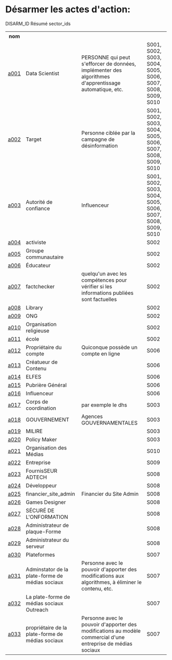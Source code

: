 # Désarmer les actes d'action:

<table bordure = "1">
<tr>
<h> DISARM_ID </ TH>
<th> nom </th>
<h> Résumé </th>
<h> sector_ids </th>
</tr>
<tr>
<td> <a href="ACTORTYPES/A001.md"> a001 </a> </td>
<TD> Data Scientist </td>
<TD> PERSONNE qui peut s'efforcer de données, implémenter des algorithmes d'apprentissage automatique, etc. </td>
<TD> S001, S002, S003, S004, S005, S006, S007, S008, S009, S010 </TD>
</tr>
<tr>
<td> <a href="actortypes/a002.md"> a002 </a> </td>
<TD> Target </td>
<TD> Personne ciblée par la campagne de désinformation </td>
<TD> S001, S002, S003, S004, S005, S006, S007, S008, S009, S010 </TD>
</tr>
<tr>
<td> <a href="actortypes/a003.md"> a003 </a> </td>
<TD> Autorité de confiance </td>
<TD> Influenceur </td>
<TD> S001, S002, S003, S004, S005, S006, S007, S008, S009, S010 </TD>
</tr>
<tr>
<td> <a href="actortypes/a004.md"> a004 </a> </td>
<td> activiste </td>
<td> </td>
<TD> S002 </td>
</tr>
<tr>
<td> <a href="ACTORTYPES/A005.md"> a005 </a> </td><TD> Groupe communautaire </td>
<td> </td>
<TD> S002 </td>
</tr>
<tr>
<td> <a href="ACTORTYPES/A006.md"> a006 </a> </td>
<TD> Éducateur </td>
<td> </td>
<TD> S002 </td>
</tr>
<tr>
<td> <a href="actortypes/a007.md"> a007 </a> </td>
<td> factchecker </td>
<TD> quelqu'un avec les compétences pour vérifier si les informations publiées sont factuelles </td>
<TD> S002 </td>
</tr>
<tr>
<td> <a href="actortypes/a008.md"> a008 </a> </td>
<TD> Library </td>
<td> </td>
<TD> S002 </td>
</tr>
<tr>
<td> <a href="ACTORTYPES/A009.md"> a009 </a> </td>
<TD> ONG </td>
<td> </td>
<TD> S002 </td>
</tr>
<tr>
<td> <a href="actortypes/a010.md"> a010 </a> </td>
<TD> Organisation religieuse </td>
<td> </td>
<TD> S002 </td>
</tr>
<tr>
<td> <a href="actortypes/a011.md"> a011 </a> </td>
<TD> école </td>
<td> </td>
<TD> S002 </td>
</tr>
<tr>
<td> <a href="actortypes/a012.md"> a012 </a> </td>
<TD> Propriétaire du compte </td>
<TD> Quiconque possède un compte en ligne </td>
<TD> S006 </td>
</tr>
<tr><td> <a href="actortypes/a013.md"> a013 </a> </td>
<Td> Créatueur de Contenu </TD>
<td> </td>
<TD> S006 </td>
</tr>
<tr>
<td> <a href="actortypes/a014.md"> a014 </a> </td>
<TD> ELFES </TD>
<td> </td>
<TD> S006 </td>
</tr>
<tr>
<td> <a href="actortypes/a015.md"> a015 </a> </td>
<TD> Pubrière Général </td>
<td> </td>
<TD> S006 </td>
</tr>
<tr>
<td> <a href="actortypes/a016.md"> a016 </a> </td>
<TD> Influenceur </td>
<td> </td>
<TD> S006 </td>
</tr>
<tr>
<td> <a href="actortypes/a017.md"> a017 </a> </td>
<TD> Corps de coordination </td>
<td> par exemple le dhs </td>
<TD> S003 </td>
</tr>
<tr>
<td> <a href="actortypes/a018.md"> a018 </a> </td>
<TD> GOUVERNEMENT </TD>
<TD> Agences GOUVERNAMENTALES </TD>
<TD> S003 </td>
</tr>
<tr>
<td> <a href="actortypes/a019.md"> a019 </a> </td>
<TD> MILIRE </TD>
<td> </td>
<TD> S003 </td>
</tr>
<tr>
<td> <a href="actortypes/a020.md"> a020 </a> </td>
<TD> Policy Maker </td>
<td> </td>
<TD> S003 </td>
</tr>
<tr><td> <a href="actortypes/a021.md"> a021 </a> </td>
<TD> Organisation des Médias </td>
<td> </td>
<TD> S010 </TD>
</tr>
<tr>
<td> <a href="actortypes/a022.md"> a022 </a> </td>
<TD> Entreprise </td>
<td> </td>
<TD> S009 </td>
</tr>
<tr>
<td> <a href="ACTORTYPES/A023.md"> a023 </a> </td>
<TD> FournisSEUR ADTECH </TD>
<td> </td>
<TD> S008 </td>
</tr>
<tr>
<td> <a href="actortypes/a024.md"> a024 </a> </td>
<TD> Développeur </td>
<td> </td>
<TD> S008 </td>
</tr>
<tr>
<td> <a href="actortypes/a025.md"> a025 </a> </td>
<TD> financier_site_admin </td>
<TD> Financier du Site Admin </td>
<TD> S008 </td>
</tr>
<tr>
<td> <a href="ACTORTYPES/A026.md"> a026 </a> </td>
<TD> Games Designer </td>
<td> </td>
<TD> S008 </td>
</tr>
<tr>
<td> <a href="actortypes/a027.md"> a027 </a> </td>
<TD> SÉCURÉ DE L'ONFORMATION </TD>
<td> </td>
<TD> S008 </td>
</tr>
<tr>
<td> <a href="actortypes/a028.md"> a028 </a> </td>
<TD> Administrateur de plaque-Forme </td>
<td> </td>
<TD> S008 </td>
</tr>
<tr><td> <a href="actortypes/a029.md"> a029 </a> </td>
<TD> Administrateur du serveur </td>
<td> </td>
<TD> S008 </td>
</tr>
<tr>
<td> <a href="actortypes/a030.md"> a030 </a> </td>
<TD> Plateformes </td>
<td> </td>
<TD> S007 </td>
</tr>
<tr>
<td> <a href="actortypes/a031.md"> a031 </a> </td>
<TD> Adminstator de la plate-forme de médias sociaux </td>
<TD> Personne avec le pouvoir d'apporter des modifications aux algorithmes, à éliminer le contenu, etc. </td>
<TD> S007 </td>
</tr>
<tr>
<td> <a href="actortypes/a032.md"> a032 </a> </td>
<TD> La plate-forme de médias sociaux Outreach </td>
<td> </td>
<TD> S007 </td>
</tr>
<tr>
<td> <a href="actortypes/a033.md"> a033 </a> </td>
<TD> propriétaire de la plate-forme de médias sociaux </td>
<TD> Personne avec le pouvoir d'apporter des modifications au modèle commercial d'une entreprise de médias sociaux </td>
<TD> S007 </td>
</tr>
</ table>